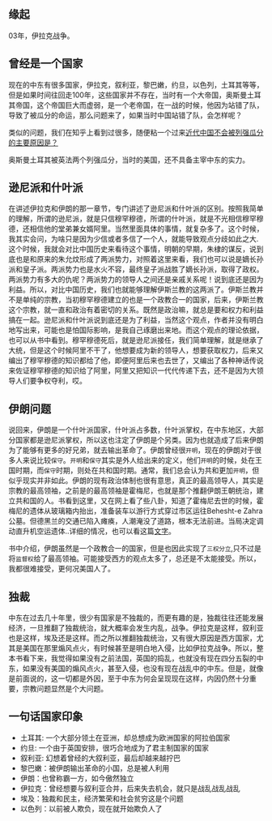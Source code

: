 ## 缘起

03年，伊拉克战争。

## 曾经是一个国家

现在的中东有很多国家，伊拉克，叙利亚，黎巴嫩，约旦，以色列，土耳其等等，但是如果时间往回走100年，这些国家并不存在，当时有一个大帝国，奥斯曼土耳其帝国，这个帝国巨大而虚弱，是一个老帝国，在一战的时候，他因为站错了队，导致了被瓜分的命运，那么问题来了，如果当时中国站错了队，会怎样呢？

类似的问题，我们在知乎上看到过很多，随便粘一个过来[近代中国不会被列强瓜分的主要原因是？
](https://www.zhihu.com/question/31168380)

奥斯曼土耳其被英法两个列强瓜分，当时的美国，还不具备主宰中东的实力。

## 逊尼派和什叶派

在讲述伊拉克和伊朗的那一章节，专门讲述了逊尼派和什叶派的区别。按照我简单的理解，所谓的逊尼派，就是只信穆罕穆德，所谓的什叶派，就是不光相信穆罕穆德，还相信他的堂弟兼女婿阿里。当然里面具体的事情，就复杂多了。这个时候，我其实会问，为啥只是因为少信或者多信了一个人，就能导致观点分歧如此之大.这个时候，我就会对比中国历史来看待这个事情，明朝的早期，朱棣的谋反，说到底也是和原来的朱允炆形成了两派势力，对照着这里来看，我们也可以说是嫡长孙派和皇子派。两派势力也是水火不容，最终皇子派战胜了嫡长孙派，取得了政权。两派势力有多大的仇呢？两派势力的领导人之间还是亲戚关系呢！说到底还是因为利益。所以，对比中国历史，我们也就能够理解伊斯兰教的这两派了。伊斯兰教并不是单纯的宗教，当初穆罕穆德建立的也是一个政教合一的国家，后来，伊斯兰教这个宗教，就一直和政治有着密切的关系。既然是政治嘛，就总是要和权力和利益搞在一起。逊尼派和什叶派说到底还是为了利益，当然这个观点，作者并没有明白地写出来，可能也是怕国际影响，是我自己琢磨出来地。而这个观点的理论依据，也可以从书中看到。穆罕穆德死后，就是逊尼派接任，我们简单理解，就是继承了大统，但是这个时候阿里不干了，他想要成为新的领导人，想要获取权力，后来又编出了穆罕穆德的知识都给了他，即便阿里后来也去世了，又编出了各种神话传说来佐证穆罕穆德的知识给了阿里，阿里又把知识一代代传递下去，还不是因为大领导人们要争权夺利，哎。


## 伊朗问题

说回来，伊朗是一个什叶派国家，什叶派占多数，什叶派掌权，在中东地区，大部分国家都是逊尼派掌权，所以这也注定了伊朗是个另类。因为也就造成了后来伊朗为了能够有更多的好兄弟，就去输出革命了。伊朗曾经很`开明`，现在的伊朗对于很多人来说比较`保守`。`开明`和`保守`其实是外人给出来的定义，他们`开明`的时候，处在王国时期，而`保守`时期，则处在共和国时期。通常，我们总会认为共和更加`开明`，但似乎现实并非如此。伊朗的现有政治体制也很有意思，真正的最高领导人，其实是宗教的最高领袖，之前是的最高领袖是霍梅尼，也就是那个推翻伊朗王朝统治，建立共和国的人。书看到这里，又在网上看了些八卦，知道了霍梅尼去世的时候，霍梅尼的遗体从玻璃箱内抬出，准备装车以游行方式穿过市区运往Behesht-e Zahra公墓。但德黑兰的交通已陷入瘫痪，人潮淹没了道路，根本无法前进。当局决定调动直升机空运遗体..详细的情况，也可以看这篇[文字](https://zhuanlan.zhihu.com/p/54736065)。

书中介绍，伊朗虽然是一个政教合一的国家，但是也因此实现了`三权分立`,只不过是将`监督权`给了最高领袖。可能接受西方的观点太多了，总还是不太能接受。所以，我都很难接受，更何况美国人了。


## 独裁

中东在过去几十年里，很少有国家是不独裁的，而更有趣的是，独裁往往还能发展经济，一旦推翻了独裁统治，就大概率会发生内乱，战争。伊拉克是这样，叙利亚也是这样，埃及还是这样。而之所以推翻独裁统治，又有很大原因是西方国家，尤其是美国在那里煽风点火，有时候甚至是明白地入侵，比如伊拉克战争。所以，整本书看下来，我觉得如果没有之前法国，英国的捣乱，也就没有现在四分五裂的中东，如果没有美国的煽风点火，甚至入侵，也没有现在战乱中的中东。但是，就像是前面说的，这一切都是外因，至于中东为何会呈现现在这样，内因仍然十分重要，宗教问题显然是个大问题。

## 一句话国家印象

- 土耳其: 一个大部分领土在亚洲，却总想成为欧洲国家的阿拉伯国家
- 约旦: 一个由于英国安排，很巧合地成为了君主制国家的国家
- 叙利亚: 幻想着曾经的大叙利亚，最后却越来越拧巴
- 黎巴嫩：被伊朗输出革命的小国，总是被人利用
- 伊朗：也曾称霸一方，如今傲然独立
- 伊拉克：曾经想要与叙利亚合并，后来失去机会，就只是战乱战乱战乱
- 埃及：独裁和民主，经济繁荣和社会贫穷这是个问题
- 以色列：以前被人欺负，现在就开始欺负人了



